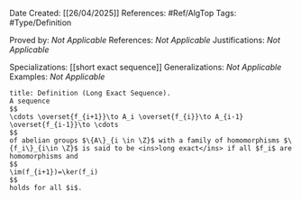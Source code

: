 <div class="topSpace"></div>

Date Created: [[26/04/2025]]
References: #Ref/AlgTop 
Tags: #Type/Definition

Proved by: <i>Not Applicable</i>
References: <i>Not Applicable</i>
Justifications: <i>Not Applicable</i>

Specializations: [[short exact sequence]]
Generalizations: <i>Not Applicable</i>
Examples: <i>Not Applicable</i>

``` ad-Definition
title: Definition (Long Exact Sequence).
A sequence
$$
\cdots \overset{f_{i+1}}\to A_i \overset{f_{i}}\to A_{i-1} \overset{f_{i-1}}\to \cdots
$$
of abelian groups $\{A\}_{i \in \Z}$ with a family of homomorphisms $\{f_i\}_{i\in \Z}$ is said to be <ins>long exact</ins> if all $f_i$ are homomorphisms and
$$
\im(f_{i+1})=\ker(f_i)
$$
holds for all $i$.
```